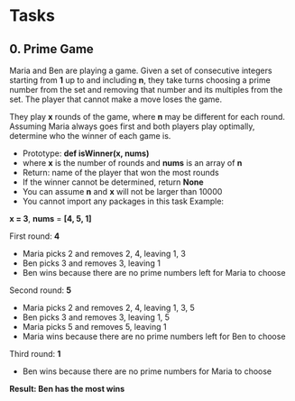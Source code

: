 # Tasks
## 0. Prime Game

Maria and Ben are playing a game. Given a set of consecutive integers starting from **1** up to and including **n**, they take turns choosing a prime number from the set and removing that number and its multiples from the set. The player that cannot make a move loses the game.

They play **x** rounds of the game, where **n** may be different for each round. Assuming Maria always goes first and both players play optimally, determine who the winner of each game is.

- Prototype: **def isWinner(x, nums)**
- where **x** is the number of rounds and **nums** is an array of **n**
- Return: name of the player that won the most rounds
- If the winner cannot be determined, return **None**
- You can assume **n** and **x** will not be larger than 10000
- You cannot import any packages in this task
Example:

**x = 3**, **nums** = **[4, 5, 1]**

First round: **4**

- Maria picks 2 and removes 2, 4, leaving 1, 3
- Ben picks 3 and removes 3, leaving 1
- Ben wins because there are no prime numbers left for Maria to choose

Second round: **5**

- Maria picks 2 and removes 2, 4, leaving 1, 3, 5
- Ben picks 3 and removes 3, leaving 1, 5
- Maria picks 5 and removes 5, leaving 1
- Maria wins because there are no prime numbers left for Ben to choose

Third round: **1**

- Ben wins because there are no prime numbers for Maria to choose

**Result: Ben has the most wins**
